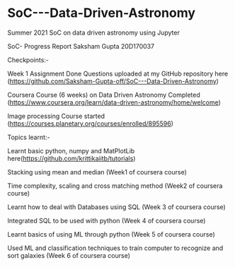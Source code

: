 # SoC---Data-Driven-Astronomy
Summer 2021 SoC on data driven astronomy using Jupyter

SoC- Progress Report
Saksham Gupta	 20D170037


Checkpoints:-

Week 1 Assignment Done
	Questions uploaded at my GitHub repository here
		(https://github.com/Saksham-Gupta-off/SoC---Data-Driven-Astronomy)

Coursera Course (6 weeks) on Data Driven Astronomy Completed
	(https://www.coursera.org/learn/data-driven-astronomy/home/welcome)

Image processing Course started 
	(https://courses.planetary.org/courses/enrolled/895596)




Topics learnt:-

Learnt basic python, numpy and MatPlotLib here(https://github.com/krittikaiitb/tutorials)

Stacking using mean and median (Week1 of coursera course)

Time complexity, scaling and cross matching method (Week2 of coursera course)

Learnt how to deal with Databases using SQL (Week 3 of coursera course)

Integrated SQL to be used with python (Week 4 of coursera course)

Learnt basics of using ML through python (Week 5 of coursera course)

Used ML and classification techniques to train computer to recognize and sort galaxies (Week 6 of coursera course)





